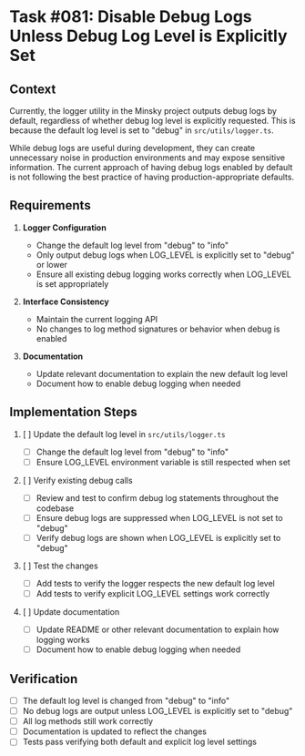 # Task #081: Disable Debug Logs Unless Debug Log Level is Explicitly Set

## Context

Currently, the logger utility in the Minsky project outputs debug logs by default, regardless of whether debug log level is explicitly requested. This is because the default log level is set to "debug" in `src/utils/logger.ts`.

While debug logs are useful during development, they can create unnecessary noise in production environments and may expose sensitive information. The current approach of having debug logs enabled by default is not following the best practice of having production-appropriate defaults.

## Requirements

1. **Logger Configuration**

   - Change the default log level from "debug" to "info"
   - Only output debug logs when LOG_LEVEL is explicitly set to "debug" or lower
   - Ensure all existing debug logging works correctly when LOG_LEVEL is set appropriately

2. **Interface Consistency**

   - Maintain the current logging API
   - No changes to log method signatures or behavior when debug is enabled

3. **Documentation**
   - Update relevant documentation to explain the new default log level
   - Document how to enable debug logging when needed

## Implementation Steps

1. [ ] Update the default log level in `src/utils/logger.ts`

   - [ ] Change the default log level from "debug" to "info"
   - [ ] Ensure LOG_LEVEL environment variable is still respected when set

2. [ ] Verify existing debug calls

   - [ ] Review and test to confirm debug log statements throughout the codebase
   - [ ] Ensure debug logs are suppressed when LOG_LEVEL is not set to "debug"
   - [ ] Verify debug logs are shown when LOG_LEVEL is explicitly set to "debug"

3. [ ] Test the changes

   - [ ] Add tests to verify the logger respects the new default log level
   - [ ] Add tests to verify explicit LOG_LEVEL settings work correctly

4. [ ] Update documentation
   - [ ] Update README or other relevant documentation to explain how logging works
   - [ ] Document how to enable debug logging when needed

## Verification

- [ ] The default log level is changed from "debug" to "info"
- [ ] No debug logs are output unless LOG_LEVEL is explicitly set to "debug"
- [ ] All log methods still work correctly
- [ ] Documentation is updated to reflect the changes
- [ ] Tests pass verifying both default and explicit log level settings
